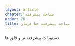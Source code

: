 ```yaml
---
layout: article
chapter: مباحث پیشرفته
order: 26
title: مباحث پیشرفته خط فرمان
---
```

دستورات پیشرفته تر و قلق ها
